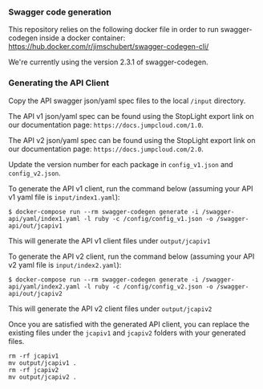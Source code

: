 ### Swagger code generation

This repository relies on the following docker file in order to run swagger-codegen inside a docker container:
https://hub.docker.com/r/jimschubert/swagger-codegen-cli/

We're currently using the version 2.3.1 of swagger-codegen.


### Generating the API Client

Copy the API swagger json/yaml spec files to the local `/input` directory.

The API v1 json/yaml spec can be found using the StopLight export link on our documentation page: `https://docs.jumpcloud.com/1.0`.

The API v2 json/yaml spec can be found using the StopLight export link on our documentation page: `https://docs.jumpcloud.com/2.0`.

Update the version number for each package in `config_v1.json` and `config_v2.json`.

To generate the API v1 client, run the command below (assuming your API v1 yaml file is `input/index1.yaml`):  

```
$ docker-compose run --rm swagger-codegen generate -i /swagger-api/yaml/index1.yaml -l ruby -c /config/config_v1.json -o /swagger-api/out/jcapiv1
```
This will generate the API v1 client files under `output/jcapiv1`

To generate the API v2 client, run the command below (assuming your API v2 yaml file is `input/index2.yaml`):  

```
$ docker-compose run --rm swagger-codegen generate -i /swagger-api/yaml/index2.yaml -l ruby -c /config/config_v2.json -o /swagger-api/out/jcapiv2
```
This will generate the API v2 client files under `output/jcapiv2`

Once you are satisfied with the generated API client, you can replace the existing files under the `jcapiv1` and `jcapiv2` folders with your generated files.
```
rm -rf jcapiv1
mv output/jcapiv1 .
rm -rf jcapiv2
mv output/jcapiv2 .
```
